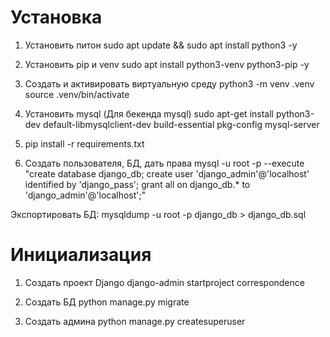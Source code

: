 # Установка

1. Установить питон
sudo apt update && sudo apt install python3 -y

2. Установить pip и venv 
sudo apt install python3-venv python3-pip -y

3. Создать и активировать виртуальную среду
python3 -m venv .venv
source .venv/bin/activate

4. Установить  mysql (Для бекенда mysql)
sudo apt-get install python3-dev default-libmysqlclient-dev build-essential pkg-config mysql-server

5. pip install -r requirements.txt

6. Создать пользователя, БД, дать права
mysql -u root -p --execute "create database django_db; create user 'django_admin'@'localhost' identified by 'django_pass'; grant all on django_db.* to 'django_admin'@'localhost';"

Экспортировать БД: mysqldump -u root -p django_db > django_db.sql

# Инициализация

1. Создать проект Django
django-admin startproject correspondence

2. Создать БД
python manage.py migrate

3. Создать админа
python manage.py createsuperuser

